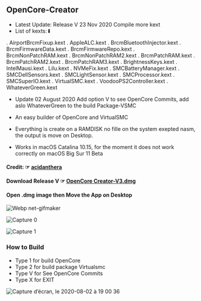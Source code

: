 ## OpenCore-Creator
- Latest Update: Release V  23 Nov 2020 Compile more kext
- List of kexts:⬇︎

. AirportBrcmFixup.kext
. AppleALC.kext
. BrcmBluetoothInjector.kext
. BrcmFirmwareData.kext
. BrcmFirmwareRepo.kext
. BrcmNonPatchRAM.kext
. BrcmNonPatchRAM2.kext
. BrcmPatchRAM.kext
. BrcmPatchRAM2.kext
. BrcmPatchRAM3.kext
. BrightnessKeys.kext
. IntelMausi.kext
. Lilu.kext
. NVMeFix.kext
. SMCBatteryManager.kext
. SMCDellSensors.kext
. SMCLightSensor.kext
. SMCProcessor.kext
. SMCSuperIO.kext
. VirtualSMC.kext
. VoodooPS2Controller.kext
. WhateverGreen.kext

- Update 02 August 2020 Add option V to see OpenCore Commits, add aslo WhateverGreen to the build Package-VSMC

- An easy builder of OpenCore and VirtualSMC
- Everything is create on a RAMDISK no fille on the system exepted nasm, the output is move on Desktop.
- Works in macOS Catalina 10.15, for the moment it does not work correctly on macOS Big Sur 11 Beta
#### Credit: ☞ [acidanthera](https://github.com/acidanthera)
#### Download Release V ☞ [OpenCore Creator-V3.dmg ](https://github.com/chris1111/OpenCore-Creator/releases/tag/V3)

#### Open .dmg image then Move the App on Desktop
![Webp net-gifmaker](https://user-images.githubusercontent.com/6248794/88553305-200dcf80-cff3-11ea-97f6-c3dba49d363d.gif)

![Capture 0](https://user-images.githubusercontent.com/6248794/88550729-fef7af80-cfef-11ea-83e6-af116472889f.png)

![Capture 1](https://user-images.githubusercontent.com/6248794/88550516-b93ae700-cfef-11ea-92ff-2c2a9ab3acdb.png)

### How to Build
- Type 1 for build OpenCore
- Type 2 for build package Virtualsmc
- Type V for See OpenCore Commits
- Type X for EXIT

![Capture d’écran, le 2020-08-02 à 19 00 36](https://user-images.githubusercontent.com/6248794/89134373-a8f4a180-d4f2-11ea-8b1d-c2ca1b10ff97.png)
